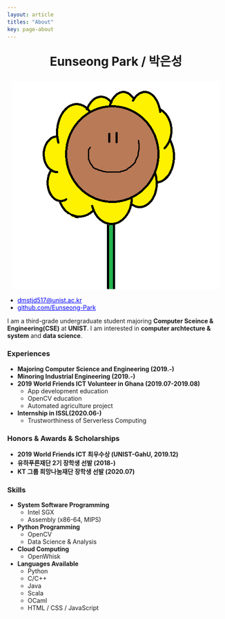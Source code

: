 ```yaml
---
layout: article
titles: "About"
key: page-about
---
```


<style>
  .swiper-demo {
    height: 150px;
  }
  .swiper-demo .swiper__slide {
    display: flex;
    align-items: center;
    justify-content: center;
    font-size: 1rem;
    color: #fff;
  }
  .swiper-demo .swiper__slide:nth-child(even) {
    background-color: #ff69b4;
  }
  .swiper-demo .swiper__slide:nth-child(odd) {
    background-color: #2593fc;
  }
  .swiper-demo--dark .swiper__slide:nth-child(even) {
    background-color: #312;
  }
  .swiper-demo--dark .swiper__slide:nth-child(odd) {
    background-color: #123;
  }
  .swiper-demo--image .swiper__slide:nth-child(n) {
    background-color: #000;
  }

  /* DON'T USE JS TO THIS!! */
  #grid_for_list{
    box-shadow: 1px 1px 1px 1px #ccc;  
    border: 1px solid gray;
    border-radius: 3px;
    cursor: pointer;

    transform: scale(1);
    -webkit-transform: scale(1);
    -moz-transform: scale(1);
    -ms-transform: scale(1);
    -o-transform: scale(1);
    transition: all 0.1s ease-in-out;
  }

  #grid_for_list:hover {
    transform: scale(1.0125);
    -webkit-transform: scale(1.0125);
    -moz-transform: scale(1.0125);
    -ms-transform: scale(1.0125);
    -o-transform: scale(1.0125);
  }

  #cell_for_list{
    padding: 2px 2px 2px 2px;
  }
  #h_for_list{
    margin: 0 0 0 0.5rem;
  }
  #p_for_list{
    margin: 0 0 0 0.5rem;
  }
  div.cell img{
    border-right: 1px solid gray;
  }

  a {
    color: blue;
    font-weight: normal;
  }

</style>

<div style = "text-align: center;">
<p style="font-size:2em;font-weight:bold;">Eunseong Park / 박은성</p></div>


<div style="text-align: center;">
<img src="/imgs/etc/3.png" style="border:none;">
</div>


- <i class="far fa-envelope"></i> <a style ="color:#0000FF;" href = "mailto:dmstjd517@unist.ac.kr">dmstjd517@unist.ac.kr</a>
- <i class="fab fa-github"></i> <a style ="color:#0000FF;" href = "https://github.com/eunseong-park">github.com/Eunseong-Park</a>


I am a third-grade undergraduate student majoring **Computer Sceince & Engineering(CSE)** at **UNIST**. I am interested in **computer archtecture & system** and **data science**. 



### Experiences
- **Majoring Computer Science and Engineering (2019.-)**
- **Minoring Industrial Engineering (2019.-)**
- **2019 World Friends ICT Volunteer in Ghana (2019.07-2019.08)**
  - App development education
  - OpenCV education
  - Automated agriculture project
- **Internship in ISSL(2020.06-)**
  - Trustworthiness of Serverless Computing
  
### Honors & Awards & Scholarships
- **2019 World Friends ICT 최우수상 (UNIST-GahU, 2019.12)**
- **유하푸른재단 2기 장학생 선발 (2018-)**
- **KT 그룹 희망나눔재단 장학생 선발 (2020.07)**

### Skills
- **System Software Programming**
  - Intel SGX
  - Assembly (x86-64, MIPS)
- **Python Programming**
  - OpenCV
  - Data Science & Analysis
- **Cloud Computing**
  - OpenWhisk
- **Languages Available**
  - Python
  - C/C++
  - Java
  - Scala
  - OCaml
  - HTML / CSS / JavaScript
  


<!--
<div class="swiper swiper--light my-3 swiper-demo swiper-demo--1">
  <div class="swiper__wrapper">
    <div class="swiper__slide">
      about을 가장한 테스트용 페이지    
    </div>
    <div class="swiper__slide">
      <a href="https://tianqi.name/jekyll-TeXt-theme/test/">참고 자료</a>
    </div>
    <div class="swiper__slide">3</div>
    <div class="swiper__slide">4</div>
    <div class="swiper__slide">5</div>
    <div class="swiper__slide">6</div>
    <div class="swiper__slide">7</div>
  </div>
  <div class="swiper__button swiper__button--prev fas fa-chevron-left"></div>
  <div class="swiper__button swiper__button--next fas fa-chevron-right"></div>
</div>
-->

<!--
<div class="grid scale" id="grid_for_list" onclick="location.href='https://eunseong-park.github.io/';">
  <div class="cell cell--2"><img src="/imgs/etc/3.png"></div>
  <div class="cell cell--auto">
    <h5 id="h_for_list">엄청난 해바라기</h5>
    <p id="p_for_list">어메이징한 부가설명</p>
  </div>
</div>
<div class="grid" id="grid_for_list" onclick="location.href='https://eunseong-park.github.io/';">
  <div class="cell cell--2"><img src="/imgs/etc/2.png"></div>
  <div class="cell cell--auto">
    <h5 id="h_for_list">놀라운 검정색</h5>
    <p id="p_for_list">어메이징한 부가설명</p>
  </div>
</div>
-->

<!--
<div class="grid" id="grid_for_list" onclick="location.href='https://eunseong-park.github.io/';">
  <div class="cell cell--2"><img src="/imgs/etc/1.png"></div>
  <div class="cell cell--auto">
    <h5 id="h_for_list">굉장한 그림</h5>
    <p id="p_for_list">어메이징한 부가설명</p>
  </div>
</div>
-->





<!-- SCRIPT -->
<script>
  {%- include scripts/lib/swiper.js -%}
  var SOURCES = window.TEXT_VARIABLES.sources;
  window.Lazyload.js(SOURCES.jquery, function() {
    $('.swiper-demo--0').swiper();
    $('.swiper-demo--1').swiper();
    $('.swiper-demo--2').swiper();
    $('.swiper-demo--3').swiper();
    $('.swiper-demo--4').swiper({ animation: false });
  });
</script>